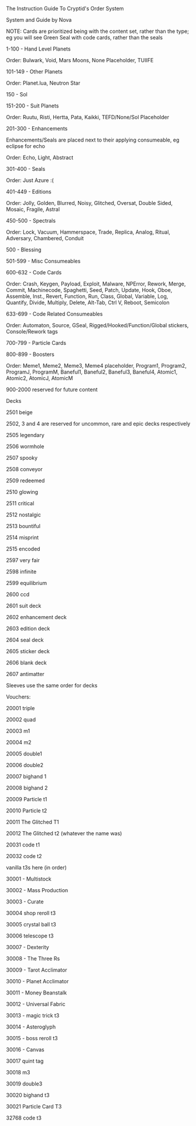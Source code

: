 The Instruction Guide To Cryptid's Order System

System and Guide by Nova

NOTE: Cards are prioritized being with the content set, rather than the type; eg you will see Green Seal with code cards, rather than the seals



1-100 - Hand Level Planets

Order: Bulwark, Void, Mars Moons, None Placeholder, TUIIFE


101-149 - Other Planets

Order: Planet.lua, Neutron Star


150 - Sol

151-200 - Suit Planets

Order: Ruutu, Risti, Hertta, Pata, Kaikki, TEFD/None/Sol Placeholder


201-300 - Enhancements

Enhancements/Seals are placed next to their applying consumeable, eg eclipse for echo

Order: Echo, Light, Abstract


301-400 - Seals

Order: Just Azure :(


401-449 - Editions

Order: Jolly, Golden, Blurred, Noisy, Glitched, Oversat, Double Sided, Mosaic, Fragile, Astral

450-500 - Spectrals

Order: Lock, Vacuum, Hammerspace, Trade, Replica, Analog, Ritual, Adversary, Chambered, Conduit

500 - Blessing

501-599 - Misc Consumeables

600-632 - Code Cards

Order: Crash, Keygen, Payload, Exploit, Malware, NPError, Rework, Merge, Commit, Machinecode, Spaghetti, Seed, Patch, Update, Hook, Oboe, Assemble, Inst., Revert, Function, Run, Class, Global, Variable, Log, Quantify, Divide, Multiply, Delete, Alt-Tab, Ctrl V, Reboot, Semicolon

633-699 - Code Related Consumeables

Order: Automaton, Source, GSeal, Rigged/Hooked/Function/Global stickers, Console/Rework tags

700-799 - Particle Cards

800-899 - Boosters

Order: Meme1, Meme2, Meme3, Meme4 placeholder, Program1, Program2, ProgramJ, ProgramM, Baneful1, Baneful2, Baneful3, Baneful4, Atomic1, Atomic2, AtomicJ, AtomicM

900-2000 reserved for future content


Decks

2501 beige

2502, 3 and 4 are reserved for uncommon, rare and epic decks respectively

2505 legendary

2506 wormhole

2507 spooky

2508 conveyor

2509 redeemed

2510 glowing

2511 critical

2512 nostalgic

2513 bountiful

2514 misprint

2515 encoded

2597 very fair

2598 infinite

2599 equilibrium

2600 ccd

2601 suit deck

2602 enhancement deck

2603 edition deck

2604 seal deck

2605 sticker deck

2606 blank deck

2607 antimatter


Sleeves use the same order for decks

Vouchers:

20001 triple

20002 quad

20003 m1

20004 m2

20005 double1

20006 double2

20007 bighand 1

20008 bighand 2

20009 Particle t1

20010 Particle t2

20011 The Glitched T1

20012 The Glitched t2 (whatever the name was)

20031 code t1 

20032 code t2

vanilla t3s here (in order)

30001 - Multistock

30002 - Mass Production

30003 - Curate

30004 shop reroll t3

30005 crystal ball t3

30006 telescope t3

30007 - Dexterity

30008 - The Three Rs

30009 - Tarot Acclimator

30010 - Planet Acclimator

30011 - Money Beanstalk

30012 - Universal Fabric

30013 - magic trick t3

30014 - Asteroglyph

30015 - boss reroll t3

30016 - Canvas

30017 quint tag

30018 m3

30019 double3

30020 bighand t3

30021 Particle Card T3

32768 code t3
